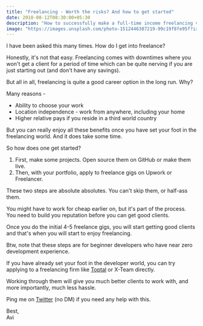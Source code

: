 ```yaml
---
title: "Freelancing - Worth the risks? And how to get started"
date: 2018-08-12T08:30:00+05:30
description: "How to successfully make a full-time income freelancing via Upwork, Freelancer, Toptal or other sites"
image: "https://images.unsplash.com/photo-1512446387219-99c19f8fe95f?ixlib=rb-0.3.5&ixid=eyJhcHBfaWQiOjEyMDd9&s=68d56705b92c9ff7b1c26ea7f62b3442&auto=format&fit=crop&w=1489&q=80"
---
```


I have been asked this many times. How do I get into freelance? 

Honestly, it's not that easy. Freelancing comes with downtimes where you won't get a client for a period of time which can be quite nerving if you are just starting out (and don't have any savings).

But all in all, freelancing is quite a good career option in the long run. Why?

Many reasons -

- Ability to choose your work
- Location independence - work from anywhere, including your home
- Higher relative pays if you reside in a third world country

But you can really enjoy all these benefits once you have set your foot in the freelancing world. And it does take some time.

So how does one get started? 

1. First, make some projects. Open source them on GitHub or make them live. 
2. Then, with your portfolio, apply to freelance gigs on Upwork or Freelancer.

These two steps are absolute absolutes. You can't skip them, or half-ass them. 

You might have to work for cheap earlier on, but it's part of the process. You need to build you reputation before you can get good clients.

Once you do the initial 4-5 freelance gigs, you will start getting good clients and that's when you will start to enjoy freelancing.

Btw, note that these steps are for beginner developers who have near zero development experience.

If you have already set your foot in the developer world, you can try applying to a freelancing firm like [Toptal](https://www.toptal.com/#engage-nothing-but-knowing-software-programmers) or X-Team directly. 

Working through them will give you much better clients to work with, and more importantly, much less hassle.

Ping me on [Twitter](https://twitter.com/aviaryan123) (no DM) if you need any help with this.

Best,<br/>
Avi
